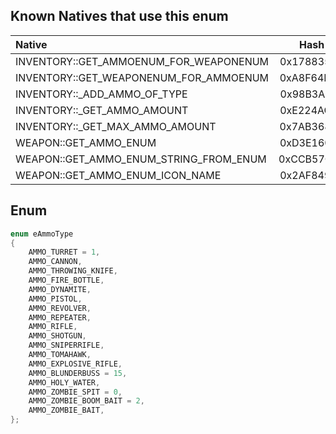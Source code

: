 ## Known Natives that use this enum

| Native | Hash |
| :------------ | :------------: |
| INVENTORY::GET_AMMOENUM_FOR_WEAPONENUM | 0x17883570 |
| INVENTORY::GET_WEAPONENUM_FOR_AMMOENUM | 0xA8F64D32 |
| INVENTORY::\_ADD_AMMO_OF_TYPE | 0x98B3ABFA |
| INVENTORY::\_GET_AMMO_AMOUNT | 0xE224AC6F |
| INVENTORY::\_GET_MAX_AMMO_AMOUNT | 0x7AB368CF |
| WEAPON::GET_AMMO_ENUM | 0xD3E16075 |
| WEAPON::GET_AMMO_ENUM_STRING_FROM_ENUM | 0xCCB57C38 |
| WEAPON::GET_AMMO_ENUM_ICON_NAME | 0x2AF84928 |

## Enum

```cpp
enum eAmmoType
{
	AMMO_TURRET = 1,
	AMMO_CANNON,
	AMMO_THROWING_KNIFE,
	AMMO_FIRE_BOTTLE,
	AMMO_DYNAMITE,
	AMMO_PISTOL,
	AMMO_REVOLVER,
	AMMO_REPEATER,
	AMMO_RIFLE,
	AMMO_SHOTGUN,
	AMMO_SNIPERRIFLE,
	AMMO_TOMAHAWK,
	AMMO_EXPLOSIVE_RIFLE,
	AMMO_BLUNDERBUSS = 15,
	AMMO_HOLY_WATER,
	AMMO_ZOMBIE_SPIT = 0,
	AMMO_ZOMBIE_BOOM_BAIT = 2,
	AMMO_ZOMBIE_BAIT,
};
```